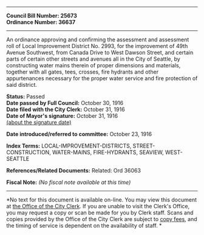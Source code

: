 * * * * *  
  
**Council Bill Number: [](#h0)[](#h2)25673**   
**Ordinance Number: 36637**  
  
* * * * *  
  
An ordinance approving and confirming the assessment and assessment roll of Local Improvement District No. 2993, for the improvement of 49th Avenue Southwest, from Canada Drive to West Dawson Street, and certain parts of certain other streets and avenues all in the City of Seattle, by constructing water mains therein of proper dimensions and materials, together with all gates, tees, crosses, fire hydrants and other appurtenances necessary for the proper water service and fire protection of said district.  
  
**Status:** Passed   
**Date passed by Full Council:** October 30, 1916   
**Date filed with the City Clerk:** October 31, 1916   
**Date of Mayor's signature:** October 31, 1916   
[(about the signature date)](/~public/approvaldate.htm)   
  
  
**Date introduced/referred to committee:** October 23, 1916   
  
**Index Terms:** LOCAL-IMPROVEMENT-DISTRICTS, STREET-CONSTRUCTION, WATER-MAINS, FIRE-HYDRANTS, SEAVIEW, WEST-SEATTLE  
  
**References/Related Documents:** Related: Ord 36063  
  
**Fiscal Note:** *(No fiscal note available at this time)*  
  
* * * * *  
  
*No text for this document is available on-line. You may view this document at [the Office of the City Clerk](http://www.seattle.gov/leg/clerk/contactUs.htm). If you are unable to visit the Clerk's Office, you may request a copy or scan be made for you by Clerk staff. Scans and copies provided by the Office of the City Clerk are subject to [copy fees](http://clerk.seattle.gov/~public/clerkfees.htm), and the timing of service is dependent on the availability of staff. *  
  
  
